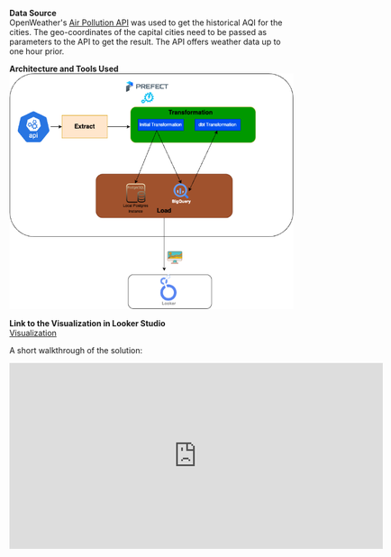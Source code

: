 **Data Source**  
OpenWeather's [Air Pollution API](https://openweathermap.org/api/air-pollution) was used to get the historical AQI for the cities. The geo-coordinates of the capital cities need to be passed as parameters to the API to get the result. The API offers weather data up to one hour prior.

**Architecture and Tools Used**  
![The high level architecture used for ETL + Visualization](./readme_images/images/AQI_Architecture.png)

**Link to the Visualization in Looker Studio**  
[Visualization]([https://lookerstudio.google.com/reporting/e34ade9a-d478-46d0-8531-1f9b62acbe02/page/P67mD](https://lookerstudio.google.com/reporting/e34ade9a-d478-46d0-8531-1f9b62acbe02/page/P67mD))

A short walkthrough of the solution:  

<iframe width="663" height="330" src="https://www.youtube.com/embed/lXv__DY_QaQ" title="A short demo using dbt + BigQuery + Python + Pandas + Prefect" frameborder="0" allow="accelerometer; autoplay; clipboard-write; encrypted-media; gyroscope; picture-in-picture; web-share" allowfullscreen></iframe>
